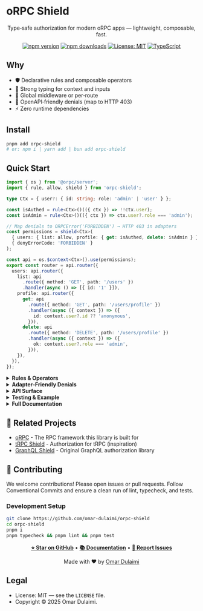 # oRPC Shield

<div align="center">

Type‑safe authorization for modern oRPC apps — lightweight, composable, fast.

<p>
  <a href="https://www.npmjs.com/package/orpc-shield"><img src="https://img.shields.io/npm/v/orpc-shield?style=flat-square&color=blue" alt="npm version" /></a>
  <a href="https://www.npmjs.com/package/orpc-shield"><img src="https://img.shields.io/npm/dm/orpc-shield?style=flat-square&color=green" alt="npm downloads" /></a>
  <a href="https://opensource.org/licenses/MIT"><img src="https://img.shields.io/badge/license-MIT-yellow.svg?style=flat-square" alt="License: MIT" /></a>
  <a href="https://www.typescriptlang.org/"><img src="https://img.shields.io/badge/TypeScript-5.0+-blue.svg?style=flat-square&logo=typescript" alt="TypeScript" /></a>
</p>

</div>

## Why

- 🛡️ Declarative rules and composable operators
- 🎯 Strong typing for context and inputs
- 🧩 Global middleware or per‑route
- 📡 OpenAPI‑friendly denials (map to HTTP 403)
- ⚡ Zero runtime dependencies

## Install

```bash
pnpm add orpc-shield
# or: npm i | yarn add | bun add orpc-shield
```

## Quick Start

```ts
import { os } from '@orpc/server';
import { rule, allow, shield } from 'orpc-shield';

type Ctx = { user?: { id: string; role: 'admin' | 'user' } };

const isAuthed = rule<Ctx>()(({ ctx }) => !!ctx.user);
const isAdmin = rule<Ctx>()(({ ctx }) => ctx.user?.role === 'admin');

// Map denials to ORPCError('FORBIDDEN') → HTTP 403 in adapters
const permissions = shield<Ctx>(
  { users: { list: allow, profile: { get: isAuthed, delete: isAdmin } } },
  { denyErrorCode: 'FORBIDDEN' }
);

const api = os.$context<Ctx>().use(permissions);
export const router = api.router({
  users: api.router({
    list: api
      .route({ method: 'GET', path: '/users' })
      .handler(async () => [{ id: '1' }]),
    profile: api.router({
      get: api
        .route({ method: 'GET', path: '/users/profile' })
        .handler(async ({ context }) => ({
          id: context.user?.id ?? 'anonymous',
        })),
      delete: api
        .route({ method: 'DELETE', path: '/users/profile' })
        .handler(async ({ context }) => ({
          ok: context.user?.role === 'admin',
        })),
    }),
  }),
});
```

<details>
<summary><b>Rules & Operators</b></summary>

```ts
import { rule, allow, deny, and, or, not, chain, race } from 'orpc-shield';
const canEdit = rule<Ctx>()(
  ({ ctx, input }) => ctx.user?.id === input.authorId
);
const canAdmin = rule<Ctx>()(({ ctx }) => ctx.user?.role === 'admin');
const canModify = and(canEdit, or(canAdmin, allow));
```

</details>

<details>
<summary><b>Adapter‑Friendly Denials</b></summary>

- `shield(..., { denyErrorCode: 'FORBIDDEN' })` maps denials to
  `ORPCError('FORBIDDEN')` (HTTP 403).
- Prefer global usage: `os.$context().use(permissions)`.

</details>

<details>
<summary><b>API Surface</b></summary>

- `rule<TContext, TInput>()(fn)` – define a rule
- Built‑ins: `allow`, `deny`, `denyWithMessage(msg)`
- Operators: `and`, `or`, `not`, `chain`, `race`
- `shield(rules, { denyErrorCode?, debug?, allowExternalErrors? })`
- `shieldDebug(...)` – shield with debug enabled

</details>

<details>
<summary><b>Testing & Example</b></summary>

- Tests: `pnpm test` (Sandbox/CI: `VITEST_POOL=threads pnpm test`).
- Example app (Express + oRPC + OpenAPI): see `example/` and
  `example/SHIELD_TESTS.md`.

</details>

<details>
<summary><b>Full Documentation</b></summary>

## 📖 Documentation

### Rule Types

#### Built-in Rules

```typescript
import { allow, deny, denyWithMessage } from 'orpc-shield';

// Always allow access
allow;

// Always deny access
deny;

// Deny with custom message
denyWithMessage('Custom error message');
```

#### Custom Rules

```typescript
// Simple custom rule
const isOwner = rule<Context>()(async ({ ctx, path, input }) => {
  return ctx.user?.id === input?.userId;
});

// Named rule (useful for debugging)
const isOwner = rule<Context>('isOwner')(async ({ ctx, input }) => {
  return ctx.user?.id === input?.userId;
});

// Rule with typed input
interface UpdateInput {
  userId: string;
  data: any;
}

const canUpdate = rule<Context, UpdateInput>()(async ({ ctx, input }) => {
  return ctx.user?.id === input.userId;
});
```

#### Rule Return Types

Rules can return different values:

```typescript
// Boolean - simple allow/deny
return true; // Allow
return false; // Deny with default error

// Error object - custom error
return new Error('Custom error message');

// String - converted to error
return 'Access denied';

// Context extension - modify context for downstream procedures
return {
  ctx: {
    ...ctx,
    permissions: ['read', 'write'],
  },
};
```

### Logical Operators

#### `and` - All rules must pass

```typescript
const permissions = shield({
  posts: {
    delete: and(isAuthenticated, isOwner, isNotArchived),
  },
});
```

#### `or` - At least one rule must pass

```typescript
const permissions = shield({
  posts: {
    update: or(isAdmin, isOwner),
  },
});
```

#### `not` - Inverts rule result

```typescript
const permissions = shield({
  auth: {
    register: not(isAuthenticated), // Only unauthenticated users
  },
});
```

#### `chain` - Sequential execution with short-circuiting

```typescript
const permissions = shield({
  posts: {
    publish: chain(isAuthenticated, hasPublishPermission, isNotRateLimited),
  },
});
```

#### `race` - Returns first completed result

```typescript
const permissions = shield({
  posts: {
    read: race(isCached, isPublic), // Use cache if available, otherwise check if public
  },
});
```

### Configuration Options

```typescript
const permissions = shield(ruleTree, {
  // Fallback rule when no rule matches (default: allow)
  fallbackRule: deny,

  // Custom error for authorization failures
  fallbackError: 'Access denied',

  // Enable debug logging (default: false)
  debug: true,

  // Allow external errors to propagate (default: false)
  allowExternalErrors: false,
});

// Or use the debug convenience function
import { shieldDebug } from 'orpc-shield';
const permissions = shieldDebug(ruleTree); // Enables debug mode
```

### Path-based Authorization

oRPC Shield works with oRPC's path-based procedure system:

```typescript
// For procedure: router.api.v1.users.profile.update
// Path will be: ['api', 'v1', 'users', 'profile', 'update']

const pathBasedRule = rule<Context>()(async ({ path, ctx }) => {
  // Check if path includes admin routes
  if (path.includes('admin')) {
    return ctx.user?.role === 'admin';
  }

  // Check API version
  if (path[0] === 'api' && path[1] === 'v2') {
    return ctx.user?.hasV2Access;
  }

  return true;
});
```

### Nested Router Support

Shield supports arbitrarily nested router structures:

```typescript
const permissions = shield({
  api: {
    v1: {
      users: {
        list: allow,
        create: isAdmin,
        profile: {
          get: isAuthenticated,
          update: isOwner,
          settings: {
            read: isOwner,
            write: and(isOwner, hasSettingsPermission),
          },
        },
      },
      posts: {
        list: allow,
        create: isAuthenticated,
        categories: {
          list: allow,
          manage: isAdmin,
        },
      },
    },
    v2: {
      // Different rules for v2 API
      users: {
        list: isAuthenticated, // v2 requires auth for listing
      },
    },
  },
  public: {
    health: allow,
    status: allow,
  },
});
```

## 🔧 Advanced Usage

### Error Handling

```typescript
// Custom error with details
const detailedErrorRule = rule<Context>()(async ({ ctx }) => {
  if (!ctx.user) {
    return new Error('Authentication required. Please log in.');
  }
  if (!ctx.user.emailVerified) {
    return new Error('Email verification required.');
  }
  if (ctx.user.suspended) {
    return new Error('Account suspended. Contact support.');
  }
  return true;
});

// Safe async operations
const safeAsyncRule = rule<Context>()(async ({ ctx }) => {
  try {
    const permissions = await getUserPermissions(ctx.user.id);
    return permissions.includes('write');
  } catch (error) {
    console.error('Permission check failed:', error);
    return new Error('Permission check failed');
  }
});
```

### Dynamic Rules

```typescript
// Factory function for reusable rules
const hasRole = (role: string) =>
  rule<Context>(`hasRole:${role}`)(async ({ ctx }) => ctx.user?.role === role);

const hasPermission = (permission: string) =>
  rule<Context>(`hasPermission:${permission}`)(async ({ ctx }) =>
    ctx.user?.permissions?.includes(permission)
  );

// Usage
const permissions = shield({
  admin: {
    users: hasRole('admin'),
    reports: hasPermission('view_reports'),
  },
});
```

### Context Extension

```typescript
const enrichContext = rule<Context>()(async ({ ctx }) => {
  if (ctx.user?.role === 'admin') {
    return {
      ctx: {
        ...ctx,
        permissions: ['read', 'write', 'delete'],
        adminFeatures: true,
      },
    };
  }
  return true;
});

// The enriched context will be available in your procedure
const router = os.router({
  adminAction: os.procedure
    .use(shield({ adminAction: enrichContext }))
    .mutation(async ({ ctx }) => {
      // ctx now has permissions and adminFeatures
      console.log(ctx.permissions); // ['read', 'write', 'delete']
      console.log(ctx.adminFeatures); // true
    }),
});
```

## 🐛 Debugging

Enable debug mode to see detailed rule execution:

```typescript
import { shieldDebug } from 'orpc-shield';

// Option 1: Use convenience function
const permissions = shieldDebug(ruleTree);

// Option 2: Enable debug in options
const permissions = shield(ruleTree, { debug: true });
```

Debug output includes:

- 🔍 Rule execution path
- ⏱️ Execution time
- ✅/❌ Rule results
- 📝 Error details
- 🛤️ Path information

Example debug output:

```
[oRPC Shield] Processing path: users.profile.update
[oRPC Shield] Rule result for users.profile.update: true (12ms)
[oRPC Shield] ✅ Access granted
```

## 🎯 TypeScript Support

oRPC Shield provides full type safety:

```typescript
interface MyContext {
  user?: {
    id: string;
    role: 'admin' | 'user';
    permissions: string[];
  };
  session: {
    id: string;
    expiresAt: Date;
  };
}

interface PostInput {
  id: string;
  title: string;
  authorId: string;
}

// Fully typed rule with context and input inference
const canEditPost = rule<MyContext, PostInput>()(async ({ ctx, input }) => {
  // ctx and input are fully typed here
  return ctx.user?.id === input.authorId || ctx.user?.role === 'admin';
});

// Type-safe shield configuration
const permissions = shield<MyContext>({
  posts: {
    edit: canEditPost, // TypeScript ensures rule compatibility
  },
});
```

## 📈 Performance

oRPC Shield is built for performance:

- ⚡ **Lazy Evaluation** - Rules execute only when needed
- 🔄 **Short-circuiting** - `and`/`or` operators stop at first decisive result
- 🗺️ **Efficient Path Lookup** - O(1) rule resolution for most cases
- 📦 **Minimal Overhead** - Lightweight middleware with fast execution
- 🌳 **Tree Shaking** - Only import what you use

### Benchmarks

```
✓ Simple rule evaluation: ~0.01ms
✓ Complex nested rules: ~0.05ms
✓ Rule tree lookup: ~0.001ms
✓ Context extension: ~0.02ms
```

## 🛡️ Best Practices

### 1. Keep Rules Focused

```typescript
// ✅ Good - Single responsibility
const isAuthenticated = rule<Context>()(async ({ ctx }) => {
  return !!ctx.user;
});

const isAdmin = rule<Context>()(async ({ ctx }) => {
  return ctx.user?.role === 'admin';
});

// ❌ Avoid - Too much logic in one rule
const complexRule = rule<Context>()(async ({ ctx, input }) => {
  // Validating input, checking permissions, logging, etc.
  // This should be broken down into smaller rules
});
```

### 2. Use Descriptive Names

```typescript
// ✅ Good - Clear intent
const canDeleteOwnPost = rule<Context>('canDeleteOwnPost')(async ({
  ctx,
  input,
}) => {
  return ctx.user?.id === input.authorId;
});

// ✅ Good - Compose for readability
const permissions = shield({
  posts: {
    delete: or(isAdmin, canDeleteOwnPost),
  },
});
```

### 3. Handle Edge Cases

```typescript
// ✅ Good - Graceful error handling
const safePermissionCheck = rule<Context>()(async ({ ctx }) => {
  try {
    if (!ctx.user) return false;

    const permissions = await getPermissions(ctx.user.id);
    return permissions?.includes('admin') ?? false;
  } catch (error) {
    console.error('Permission check failed:', error);
    return false; // Fail closed for security
  }
});
```

### 4. Use Composition

```typescript
// ✅ Good - Reusable and testable
const isPostOwner = rule<Context>()(async ({ ctx, input }) => {
  return ctx.user?.id === input.authorId;
});

const canModifyPost = or(isAdmin, isPostOwner);

const permissions = shield({
  posts: {
    update: and(isAuthenticated, canModifyPost),
    delete: and(isAuthenticated, canModifyPost),
  },
});
```

</details>

## 🔗 Related Projects

- [oRPC](https://orpc.unnoq.com/) - The RPC framework this library is built for
- [tRPC Shield](https://github.com/omar-dulaimi/trpc-shield) - Authorization for
  tRPC (inspiration)
- [GraphQL Shield](https://the-guild.dev/graphql/shield) - Original GraphQL
  authorization library

## 🤝 Contributing

We welcome contributions! Please open issues or pull requests. Follow
Conventional Commits and ensure a clean run of lint, typecheck, and tests.

### Development Setup

```bash
git clone https://github.com/omar-dulaimi/orpc-shield
cd orpc-shield
pnpm i
pnpm typecheck && pnpm lint && pnpm test
```

<div align="center">

**[⭐ Star on GitHub](https://github.com/omar-dulaimi/orpc-shield)** •
**[📚 Documentation](https://github.com/omar-dulaimi/orpc-shield#readme)** •
**[🐛 Report Issues](https://github.com/omar-dulaimi/orpc-shield/issues)**

Made with ❤️ by [Omar Dulaimi](https://github.com/omar-dulaimi)

</div>

## Legal

- License: MIT — see the `LICENSE` file.
- Copyright © 2025 Omar Dulaimi.
